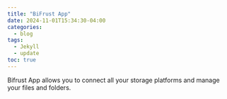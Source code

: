 ```yaml
---
title: "BiFrust App"
date: 2024-11-01T15:34:30-04:00
categories:
  - blog
tags:
  - Jekyll
  - update
toc: true
---
```


Bifrust App allows you to connect all your storage platforms and manage your files and folders.
